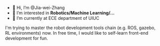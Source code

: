 - 👋 Hi, I’m @Jia-wei-Zhang
- 👀 I’m interested in **Robotics/Machine Learning/...**
- 🌱 I’m currently at ECE department of UIUC

I'm trying to master the robot development tools chain (e.g. ROS, gazebo, RL environments) now. In free time, I would like to self-learn front-end development for fun.
<!---
Jia-wei-Zhang/Jia-wei-Zhang is a ✨ special ✨ repository because its `README.md` (this file) appears on your GitHub profile.
You can click the Preview link to take a look at your changes.
--->
